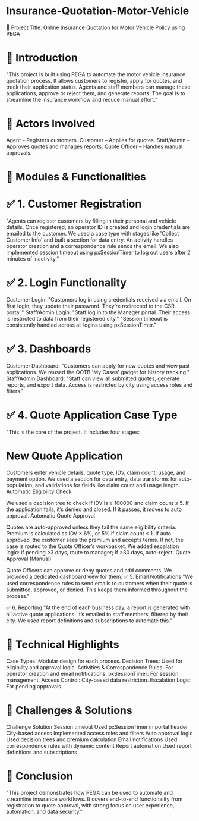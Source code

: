 # Insurance-Quotation-Motor-Vehicle
🔷 Project Title: Online Insurance Quotation for Motor Vehicle Policy using PEGA
# 🔶 Introduction
"This project is built using PEGA to automate the motor vehicle insurance quotation process. It allows customers to register, apply for quotes, and track their application status. Agents and staff members can manage these applications, approve or reject them, and generate reports. The goal is to streamline the insurance workflow and reduce manual effort."

# 🔶 Actors Involved
Agent – Registers customers.
Customer – Applies for quotes.
Staff/Admin – Approves quotes and manages reports.
Quote Officer – Handles manual approvals.
# 🔶 Modules & Functionalities
 # ✅ 1. Customer Registration
"Agents can register customers by filling in their personal and vehicle details. Once registered, an operator ID is created and login credentials are emailed to the customer. We used a case type with stages like 'Collect Customer Info' and built a section for data entry. An activity handles operator creation and a correspondence rule sends the email. We also implemented session timeout using pxSessionTimer to log out users after 2 minutes of inactivity."

 # ✅ 2. Login Functionality
Customer Login: "Customers log in using credentials received via email. On first login, they update their password. They’re redirected to the CSR portal."
Staff/Admin Login: "Staff log in to the Manager portal. Their access is restricted to data from their registered city."
"Session timeout is consistently handled across all logins using pxSessionTimer."
 # ✅ 3. Dashboards
Customer Dashboard: "Customers can apply for new quotes and view past applications. We reused the OOTB 'My Cases' gadget for history tracking."
Staff/Admin Dashboard: "Staff can view all submitted quotes, generate reports, and export data. Access is restricted by city using access roles and filters."
 # ✅ 4. Quote Application Case Type
"This is the core of the project. It includes four stages:

# New Quote Application

Customers enter vehicle details, quote type, IDV, claim count, usage, and payment option.
We used a section for data entry, data transforms for auto-population, and validations for fields like claim count and usage length.
Automatic Eligibility Check

We used a decision tree to check if IDV is ≥ 100000 and claim count ≤ 5.
If the application fails, it’s denied and closed. If it passes, it moves to auto approval.
Automatic Quote Approval

Quotes are auto-approved unless they fail the same eligibility criteria.
Premium is calculated as IDV × 6%, or 5% if claim count ≤ 1.
If auto-approved, the customer sees the premium and accepts terms. If not, the case is routed to the Quote Officer’s workbasket.
We added escalation logic: if pending >3 days, route to manager; if >30 days, auto-reject.
Quote Approval (Manual)

Quote Officers can approve or deny quotes and add comments. We provided a dedicated dashboard view for them.
✅ 5. Email Notifications
"We used correspondence rules to send emails to customers when their quote is submitted, approved, or denied. This keeps them informed throughout the process."

✅ 6. Reporting
"At the end of each business day, a report is generated with all active quote applications. It’s emailed to staff members, filtered by their city. We used report definitions and subscriptions to automate this."

# 🔶 Technical Highlights
Case Types: Modular design for each process.
Decision Trees: Used for eligibility and approval logic.
Activities & Correspondence Rules: For operator creation and email notifications.
pxSessionTimer: For session management.
Access Control: City-based data restriction.
Escalation Logic: For pending approvals.
# 🔶 Challenges & Solutions
Challenge	Solution
Session timeout	Used pxSessionTimer in portal header
City-based access	Implemented access roles and filters
Auto approval logic	Used decision trees and premium calculation
Email notifications	Used correspondence rules with dynamic content
Report automation	Used report definitions and subscriptions
# 🔶 Conclusion
"This project demonstrates how PEGA can be used to automate and streamline insurance workflows. It covers end-to-end functionality from registration to quote approval, with strong focus on user experience, automation, and data security."
